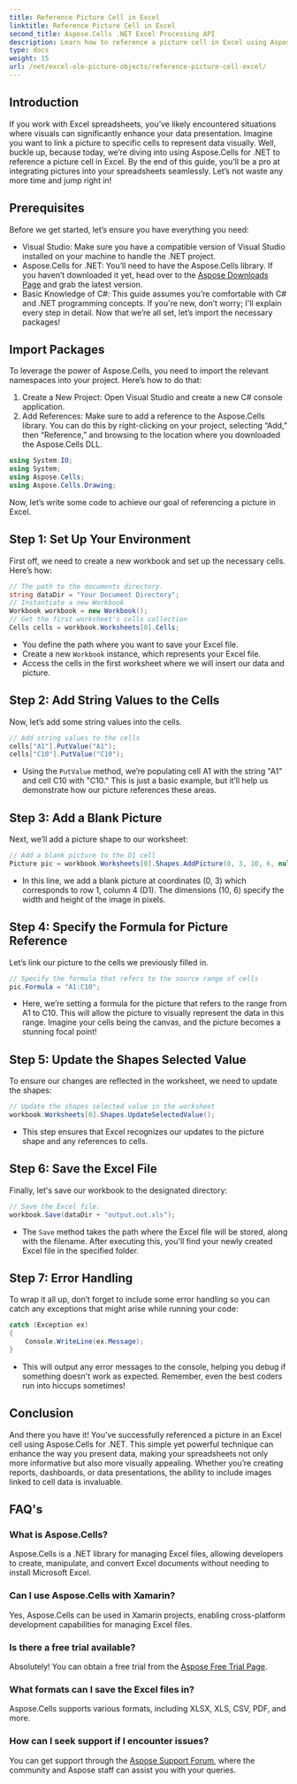 ```yaml
---
title: Reference Picture Cell in Excel
linktitle: Reference Picture Cell in Excel
second_title: Aspose.Cells .NET Excel Processing API
description: Learn how to reference a picture cell in Excel using Aspose.Cells for .NET with this step-by-step tutorial. Enhance your spreadsheets.
type: docs
weight: 15
url: /net/excel-ole-picture-objects/reference-picture-cell-excel/
---
```

## Introduction
If you work with Excel spreadsheets, you’ve likely encountered situations where visuals can significantly enhance your data presentation. Imagine you want to link a picture to specific cells to represent data visually. Well, buckle up, because today, we’re diving into using Aspose.Cells for .NET to reference a picture cell in Excel. By the end of this guide, you’ll be a pro at integrating pictures into your spreadsheets seamlessly. Let’s not waste any more time and jump right in!
## Prerequisites
Before we get started, let’s ensure you have everything you need:
- Visual Studio: Make sure you have a compatible version of Visual Studio installed on your machine to handle the .NET project.
- Aspose.Cells for .NET: You’ll need to have the Aspose.Cells library. If you haven’t downloaded it yet, head over to the [Aspose Downloads Page](https://releases.aspose.com/cells/net/) and grab the latest version.
- Basic Knowledge of C#: This guide assumes you’re comfortable with C# and .NET programming concepts. If you're new, don’t worry; I'll explain every step in detail.
Now that we’re all set, let’s import the necessary packages!
## Import Packages
To leverage the power of Aspose.Cells, you need to import the relevant namespaces into your project. Here’s how to do that:
1. Create a New Project: Open Visual Studio and create a new C# console application.
2. Add References: Make sure to add a reference to the Aspose.Cells library. You can do this by right-clicking on your project, selecting “Add,” then “Reference,” and browsing to the location where you downloaded the Aspose.Cells DLL.
```csharp
using System.IO;
using System;
using Aspose.Cells;
using Aspose.Cells.Drawing;
```
Now, let’s write some code to achieve our goal of referencing a picture in Excel.
## Step 1: Set Up Your Environment
First off, we need to create a new workbook and set up the necessary cells. Here’s how:
```csharp
// The path to the documents directory.
string dataDir = "Your Document Directory";
// Instantiate a new Workbook
Workbook workbook = new Workbook();
// Get the first worksheet's cells collection
Cells cells = workbook.Worksheets[0].Cells;
```
 
- You define the path where you want to save your Excel file.
- Create a new `Workbook` instance, which represents your Excel file.
- Access the cells in the first worksheet where we will insert our data and picture.
## Step 2: Add String Values to the Cells
Now, let’s add some string values into the cells. 
```csharp
// Add string values to the cells
cells["A1"].PutValue("A1");
cells["C10"].PutValue("C10");
```
 
- Using the `PutValue` method, we’re populating cell A1 with the string "A1" and cell C10 with "C10." This is just a basic example, but it’ll help us demonstrate how our picture references these areas.
## Step 3: Add a Blank Picture
Next, we’ll add a picture shape to our worksheet:
```csharp
// Add a blank picture to the D1 cell
Picture pic = workbook.Worksheets[0].Shapes.AddPicture(0, 3, 10, 6, null);
```
 
- In this line, we add a blank picture at coordinates (0, 3) which corresponds to row 1, column 4 (D1). The dimensions (10, 6) specify the width and height of the image in pixels.
## Step 4: Specify the Formula for Picture Reference
Let’s link our picture to the cells we previously filled in.
```csharp
// Specify the formula that refers to the source range of cells
pic.Formula = "A1:C10";
```

- Here, we’re setting a formula for the picture that refers to the range from A1 to C10. This will allow the picture to visually represent the data in this range. Imagine your cells being the canvas, and the picture becomes a stunning focal point!
## Step 5: Update the Shapes Selected Value
To ensure our changes are reflected in the worksheet, we need to update the shapes:
```csharp
// Update the shapes selected value in the worksheet
workbook.Worksheets[0].Shapes.UpdateSelectedValue();
```

- This step ensures that Excel recognizes our updates to the picture shape and any references to cells.
## Step 6: Save the Excel File
Finally, let's save our workbook to the designated directory:
```csharp
// Save the Excel file.
workbook.Save(dataDir + "output.out.xls");
```

- The `Save` method takes the path where the Excel file will be stored, along with the filename. After executing this, you'll find your newly created Excel file in the specified folder.
## Step 7: Error Handling
To wrap it all up, don’t forget to include some error handling so you can catch any exceptions that might arise while running your code:
```csharp
catch (Exception ex)
{
    Console.WriteLine(ex.Message);
}
```

- This will output any error messages to the console, helping you debug if something doesn't work as expected. Remember, even the best coders run into hiccups sometimes!
## Conclusion
And there you have it! You’ve successfully referenced a picture in an Excel cell using Aspose.Cells for .NET. This simple yet powerful technique can enhance the way you present data, making your spreadsheets not only more informative but also more visually appealing. Whether you’re creating reports, dashboards, or data presentations, the ability to include images linked to cell data is invaluable.
## FAQ's
### What is Aspose.Cells?
Aspose.Cells is a .NET library for managing Excel files, allowing developers to create, manipulate, and convert Excel documents without needing to install Microsoft Excel.
### Can I use Aspose.Cells with Xamarin?
Yes, Aspose.Cells can be used in Xamarin projects, enabling cross-platform development capabilities for managing Excel files.
### Is there a free trial available?
Absolutely! You can obtain a free trial from the [Aspose Free Trial Page](https://releases.aspose.com/).
### What formats can I save the Excel files in?
Aspose.Cells supports various formats, including XLSX, XLS, CSV, PDF, and more.
### How can I seek support if I encounter issues?
You can get support through the [Aspose Support Forum](https://forum.aspose.com/c/cells/9), where the community and Aspose staff can assist you with your queries.
